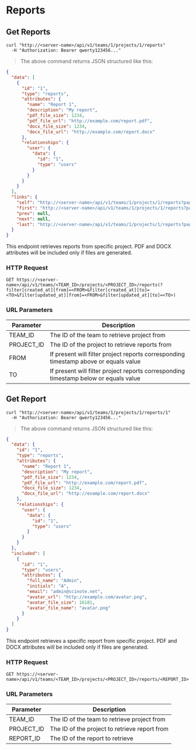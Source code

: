 # Reports

## Get Reports

```shell
curl "http://<server-name>/api/v1/teams/1/projects/1/reports"
  -H "Authorization: Bearer qwerty123456..."
```

> The above command returns JSON structured like this:

```json
{
  "data": [
    {
      "id": "1",
      "type": "reports",
      "attributes": {
        "name": "Report 1",
        "description": "My report",
        "pdf_file_size": 1234,
        "pdf_file_url": "http://example.com/report.pdf",
        "docx_file_size": 1234,
        "docx_file_url": "http://example.com/report.docx"
      },
      "relationships": {
        "user": {
          "data": {
            "id": "1",
            "type": "users"
          }
        }
      }
    }
  ],
  "links": {
    "self": "http://<server-name>/api/v1/teams/1/projects/1/reports?page%5Bnumber%5D=1&page%5Bsize%5D=10",
    "first": "http://<server-name>/api/v1/teams/1/projects/1/reports?page%5Bnumber%5D=1&page%5Bsize%5D=10",
    "prev": null,
    "next": null,
    "last": "http://<server-name>/api/v1/teams/1/projects/1/reports?page%5Bnumber%5D=1&page%5Bsize%5D=10"
  }
}
```

This endpoint retrieves reports from specific project. PDF and DOCX attributes will be included only if files are generated.

### HTTP Request

`GET https://<server-name>/api/v1/teams/<TEAM_ID>/projects/<PROJECT_ID>/reports(?filter[created_at][from]=<FROM>&filter[created_at][to]=<TO>&filter[updated_at][from]=<FROM>&filter[updated_at][to]=<TO>)`

### URL Parameters

| Parameter  | Description                                                                          |
| ---------- | ------------------------------------------------------------------------------------ |
| TEAM_ID    | The ID of the team to retrieve project from                                          |
| PROJECT_ID | The ID of the project to retrieve reports from                                       |
| FROM       | If present will filter project reports corresponding timestamp above or equals value |
| TO         | If present will filter project reports corresponding timestamp below or equals value |

## Get Report

```shell
curl "http://<server-name>/api/v1/teams/1/projects/1/reports/1"
  -H "Authorization: Bearer qwerty123456..."
```

> The above command returns JSON structured like this:

```json
{
  "data": {
    "id": "1",
    "type": "reports",
    "attributes": {
      "name": "Report 1",
      "description": "My report",
      "pdf_file_size": 1234,
      "pdf_file_url": "http://example.com/report.pdf",
      "docx_file_size": 1234,
      "docx_file_url": "http://example.com/report.docx"
    },
    "relationships": {
      "user": {
        "data": {
          "id": "1",
          "type": "users"
        }
      }
    }
  },
  "included": [
    {
      "id": "1",
      "type": "users",
      "attributes": {
        "full_name": "Admin",
        "initials": "A",
        "email": "admin@scinote.net",
        "avatar_url": "http://example.com/avatar.png",
        "avatar_file_size": 16181,
        "avatar_file_name": "avatar.png"
      }
    }
  ]
}
```

This endpoint retrieves a specific report from specific project. PDF and DOCX attributes will be included only if files are generated.

### HTTP Request

`GET https://<server-name>/api/v1/teams/<TEAM_ID>/projects/<PROJECT_ID>/reports/<REPORT_ID>`

### URL Parameters

| Parameter  | Description                                   |
| ---------- | --------------------------------------------- |
| TEAM_ID    | The ID of the team to retrieve project from   |
| PROJECT_ID | The ID of the project to retrieve report from |
| REPORT_ID  | The ID of the report to retrieve              |
